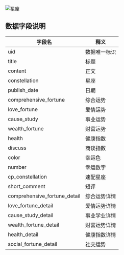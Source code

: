 ![星座](https://datamuse.guokr.com/fhc/title.png)

## 数据字段说明


| 字段名        | 释义                       |
| ---- | ---- |
| uid | 数据唯一标识 |
| title | 标题 |
| content | 正文 |
| constellation | 星座 |
| publish_date | 日期 |
| comprehensive_fortune | 综合运势 |
| love_fortune | 爱情运势 |
| cause_study | 事业运势 |
| wealth_fortune | 财富运势 |
| health | 健康指数 |
| discuss | 商谈指数 |
| color | 幸运色 |
| number | 幸运数字 |
| cp_constellation | 速配星座 |
| short_comment | 短评 |
| comprehensive_fortune_detail | 综合运势详情 |
| love_fortune_detail | 爱情运势详情 |
| cause_study_detail | 事业学业详情 |
| wealth_fortune_detail | 财富运势详情 |
| health_detail | 健康指数详情 |
| social_fortune_detail | 社交运势 |
